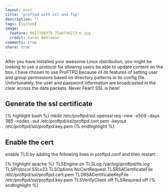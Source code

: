 ```yaml
---
layout: post
title: "proftpd with ssl and fxp"
description: ""
tags: [system]
image:
  feature: 9617788379_75ab730213_o.jpg
  credit: Aaron Addleman
comments: true
share: true
---
```



After you have installed your awesome Linux distribution, you might be looking to use a protocol for allowing users be able to update content on the box. I have chosen to use ProFTPD because of its features of setting user and group permissions based on directory patterns in its config file. Unfortunately, the user and password information are broadcasted in the clear across the data packets. Never Fear!! SSL is here!

## Generate the ssl certificate

{% highlight bash %}
    mkdir /etc/proftpd/ssl
    openssl req -new -x509 -days 365 -nodes -out /etc/proftpd/ssl/proftpd.cert.pem -keyout /etc/proftpd/ssl/proftpd.key.pem
{% endhighlight %}

## Enable the cert

enable TLS by adding the following lines in proftpd.conf and then restart:

{% highlight apache %}
    <IfModule mod_tls.c>
      TLSEngine                  on
      TLSLog                     /var/log/proftpd/tls.log
      TLSProtocol                SSLv23
      TLSOptions                 NoCertRequest
      TLSRSACertificateFile      /etc/proftpd/ssl/proftpd.cert.pem
      TLSRSACertificateKeyFile   /etc/proftpd/ssl/proftpd.key.pem
      TLSVerifyClient            off
      TLSRequired                off
    </IfModule>
{% endhighlight %}
